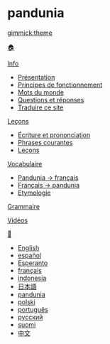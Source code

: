 # pandunia
[gimmick:theme](readable)

[🏠](index.md)

[Info]()

  * [Présentation](dunia_baxe.md)
  * [Principes de fonctionnement](filsofi.md)
  * [Mots du monde](loga.md)
  * [Questions et réponses](eske_i_jawabe.md)
  * [Traduire ce site](tarja_netoloke.md)

[Leçons]()

  * [Écriture et prononciation](abc.md)
  * [Phrases courantes](fraze.md)
  * [Leçons](darse.md)

[Vocabulaire]()

  * [Pandunia → français](pandunia-fransi.md)
  * [Français → pandunia](fransi-pandunia.md)
  * [Etymologie](leksaslia.md)

[Grammaire](kanun.md)

[Vidéos](../pandunia/filme.md)

[💬]()

  * [English](../engli/index.md)
  * [español](../espani/index.md)
  * [Esperanto](../esperanti/index.md)
  * [français](../fransi/index.md)
  * [indonesia](../malayu/index.md)
  * [日本語](../nipon/index.md)
  * [pandunia](../pandunia/index.md)
  * [polski](../polski/index.md)
  * [português](../portugal/index.md)
  * [русский](../rusi/index.md)
  * [suomi](../suomi/index.md)
  * [中文](../cini/index.md)

